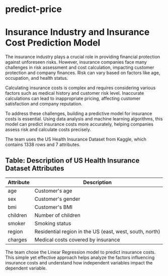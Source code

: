 # predict-price
# Insurance Industry and Insurance Cost Prediction Model

The insurance industry plays a crucial role in providing financial protection against unforeseen risks. However, insurance companies face many challenges in risk assessment and cost calculation, impacting customer protection and company finances. Risk can vary based on factors like age, occupation, and health status.

Calculating insurance costs is complex and requires considering various factors such as medical history and customer risk level. Inaccurate calculations can lead to inappropriate pricing, affecting customer satisfaction and company reputation.

To address these challenges, building a predictive model for insurance costs is essential. Using data analysis and machine learning algorithms, this model can predict insurance costs more accurately, helping companies assess risk and calculate costs precisely.

The team uses the US Health Insurance Dataset from Kaggle, which contains 1338 rows and 7 attributes.

## Table: Description of US Health Insurance Dataset Attributes

| Attribute | Description |
| --- | --- |
| age | Customer's age |
| sex | Customer's gender |
| bmi | Customer's BMI |
| children | Number of children |
| smoker | Smoking status |
| region | Residential region in the US (east, west, south, north) |
| charges | Medical costs covered by insurance |

The team chose the Linear Regression model to predict insurance costs. This simple yet effective approach helps analyze the factors influencing insurance costs and understand how independent variables impact the dependent variable.

